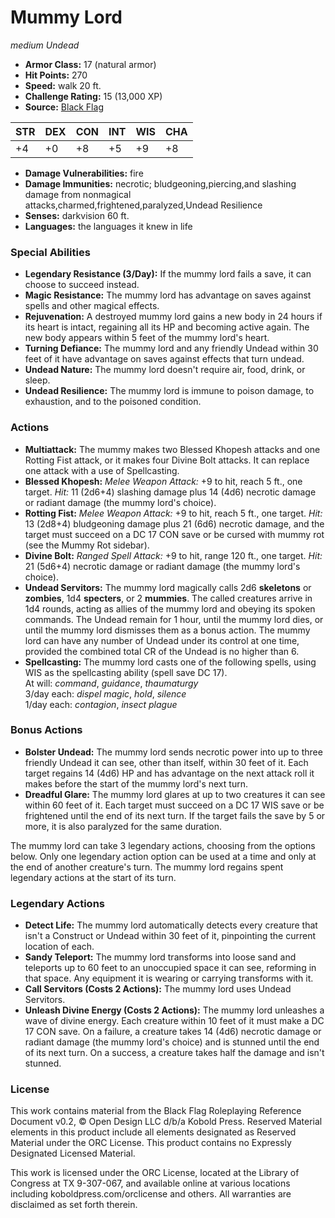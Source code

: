 # Mummy Lord

*medium* *Undead*

- **Armor Class:** 17 (natural armor)
- **Hit Points:** 270 
- **Speed:** walk 20 ft.
- **Challenge Rating:** 15 (13,000 XP)
- **Source:** [Black Flag](https://koboldpress.com/kpstore/product/tovrpg-pg-mv/)

| STR | DEX | CON | INT | WIS | CHA |
| --- | --- | --- | --- | --- | --- |
| +4 | +0 | +8 | +5 | +9 | +8 |

- **Damage Vulnerabilities:** fire
- **Damage Immunities:** necrotic; bludgeoning,piercing,and slashing damage from nonmagical attacks,charmed,frightened,paralyzed,Undead Resilience
- **Senses:** darkvision 60 ft.
- **Languages:** the languages it knew in life

### Special Abilities

- **Legendary Resistance (3/Day):** If the mummy lord fails a save, it can choose to succeed instead.
- **Magic Resistance:** The mummy lord has advantage on saves against spells and other magical effects.
- **Rejuvenation:** A destroyed mummy lord gains a new body in 24 hours if its heart is intact, regaining all its HP and becoming active again. The new body appears within 5 feet of the mummy lord's heart.
- **Turning Defiance:** The mummy lord and any friendly Undead within 30 feet of it have advantage on saves against effects that turn undead.
- **Undead Nature:** The mummy lord doesn't require air, food, drink, or sleep.
- **Undead Resilience:** The mummy lord is immune to poison damage, to exhaustion, and to the poisoned condition.

### Actions

- **Multiattack:** The mummy makes two Blessed Khopesh attacks and one Rotting Fist attack, or it makes four Divine Bolt attacks. It can replace one attack with a use of Spellcasting.
- **Blessed Khopesh:** _Melee Weapon Attack:_ +9 to hit, reach 5 ft., one target. _Hit:_ 11 (2d6+4) slashing damage plus 14 (4d6) necrotic damage or radiant damage (the mummy lord's choice).
- **Rotting Fist:** _Melee Weapon Attack:_ +9 to hit, reach 5 ft., one target. _Hit:_ 13 (2d8+4) bludgeoning damage plus 21 (6d6) necrotic damage, and the target must succeed on a DC 17 CON save or be cursed with mummy rot (see the Mummy Rot sidebar).
- **Divine Bolt:** _Ranged Spell Attack:_ +9 to hit, range 120 ft., one target. _Hit:_ 21 (5d6+4) necrotic damage or radiant damage (the mummy lord's choice).
- **Undead Servitors:** The mummy lord magically calls 2d6 **skeletons** or **zombies**, 1d4 **specters**, or 2 **mummies**. The called creatures arrive in 1d4 rounds, acting as allies of the mummy lord and obeying its spoken commands. The Undead remain for 1 hour, until the mummy lord dies, or until the mummy lord dismisses them as a bonus action. The mummy lord can have any number of Undead under its control at one time, provided the combined total CR of the Undead is no higher than 6.
- **Spellcasting:** The mummy lord casts one of the following spells, using WIS as the spellcasting ability (spell save DC 17).<br>At will: _command_, _guidance_, _thaumaturgy_<br>3/day each: _dispel magic_, _hold_, _silence_<br>1/day each: _contagion_, _insect plague_

### Bonus Actions

- **Bolster Undead:** The mummy lord sends necrotic power into up to three friendly Undead it can see, other than itself, within 30 feet of it. Each target regains 14 (4d6) HP and has advantage on the next attack roll it makes before the start of the mummy lord's next turn.
- **Dreadful Glare:** The mummy lord glares at up to two creatures it can see within 60 feet of it. Each target must succeed on a DC 17 WIS save or be frightened until the end of its next turn. If the target fails the save by 5 or more, it is also paralyzed for the same duration.

The mummy lord can take 3 legendary actions, choosing from the options below. Only one legendary action option can be used at a time and only at the end of another creature's turn. The mummy lord regains spent legendary actions at the start of its turn.

### Legendary Actions

- **Detect Life:** The mummy lord automatically detects every creature that isn't a Construct or Undead within 30 feet of it, pinpointing the current location of each.
- **Sandy Teleport:** The mummy lord transforms into loose sand and teleports up to 60 feet to an unoccupied space it can see, reforming in that space. Any equipment it is wearing or carrying transforms with it.
- **Call Servitors (Costs 2 Actions):** The mummy lord uses Undead Servitors.
- **Unleash Divine Energy (Costs 2 Actions):** The mummy lord unleashes a wave of divine energy. Each creature within 10 feet of it must make a DC 17 CON save. On a failure, a creature takes 14 (4d6) necrotic damage or radiant damage (the mummy lord's choice) and is stunned until the end of its next turn. On a success, a creature takes half the damage and isn't stunned.


### License

This work contains material from the Black Flag Roleplaying Reference Document v0.2, © Open Design LLC d/b/a Kobold Press. Reserved Material elements in this product include all elements designated as Reserved Material under the ORC License. This product contains no Expressly Designated Licensed Material.

This work is licensed under the ORC License, located at the Library of Congress at TX 9-307-067, and available online at various locations including koboldpress.com/orclicense and others. All warranties are disclaimed as set forth therein.
